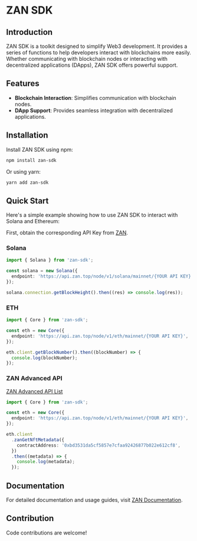 # ZAN SDK

## Introduction

ZAN SDK is a toolkit designed to simplify Web3 development. It provides a series of functions to help developers interact with blockchains more easily. Whether communicating with blockchain nodes or interacting with decentralized applications (DApps), ZAN SDK offers powerful support.

## Features

- **Blockchain Interaction**: Simplifies communication with blockchain nodes.
- **DApp Support**: Provides seamless integration with decentralized applications.

## Installation

Install ZAN SDK using npm:

```bash
npm install zan-sdk
```

Or using yarn:

```bash
yarn add zan-sdk
```

## Quick Start

Here's a simple example showing how to use ZAN SDK to interact with Solana and Ethereum:

First, obtain the corresponding API Key from [ZAN](https://zan.top/service/apikeys).

### Solana

```typescript
import { Solana } from 'zan-sdk';

const solana = new Solana({
  endpoint: 'https://api.zan.top/node/v1/solana/mainnet/{YOUR API KEY}',
});

solana.connection.getBlockHeight().then((res) => console.log(res));
```

### ETH

```typescript
import { Core } from 'zan-sdk';

const eth = new Core({
  endpoint: 'https://api.zan.top/node/v1/eth/mainnet/{YOUR API KEY}',
});

eth.client.getBlockNumber().then((blockNumber) => {
  console.log(blockNumber);
});
```

### ZAN Advanced API

[ZAN Advanced API List](https://docs.zan.top/reference/zan_getnftmetadata-advanced)

```typescript
import { Core } from 'zan-sdk';

const eth = new Core({
  endpoint: 'https://api.zan.top/node/v1/eth/mainnet/{YOUR API KEY}',
});

eth.client
  .zanGetNftMetadata({
    contractAddress: '0xbd3531da5cf5857e7cfaa92426877b022e612cf8',
  })
  .then((metadata) => {
    console.log(metadata);
  });
```

## Documentation

For detailed documentation and usage guides, visit [ZAN Documentation](https://docs.zan.top/reference/api-instructions).

## Contribution

Code contributions are welcome!

